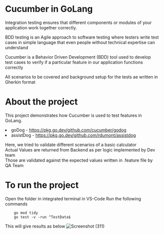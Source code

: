 ﻿# Cucumber in GoLang

Integration testing ensures that different components or modules of your application work together correctly.<br>

BDD testing is an Agile approach to software testing where testers write test cases in simple language that even people without technical expertise can understand <br>

Cucumber is a Behavior Driven Development (BDD) tool used to develop test cases to verify if a particular feature in our application functions correctly <br>

All scenarios to be covered and background setup for the tests ae written in Gherkin format <br>

# About the project

This project demonstrates how Cucumber is used to test features in GoLang. <br>
    <li>goDog - https://pkg.go.dev/github.com/cucumber/godog</li>
    <li>assistDog - https://pkg.go.dev/github.com/rdumont/assistdog</li>

Here, we tried to validate different scenarios of a basic calculator <br>
Actual Values are returned from Backend as per logic implemented by Dev team<br>
Those are validated against the expected values written in .feature file by QA Team<br>

# To run the project

Open the folder in integrated terminal in VS-Code
Run the following commands
```
    go mod tidy
    go test -v -run ^TestData$
```
This will give results as below
![Screenshot (311)](https://github.com/Nikhil-Giramkar/cucumber-in-go/assets/58767494/423b376d-989b-4900-a117-c0d4c32d9ebb)
